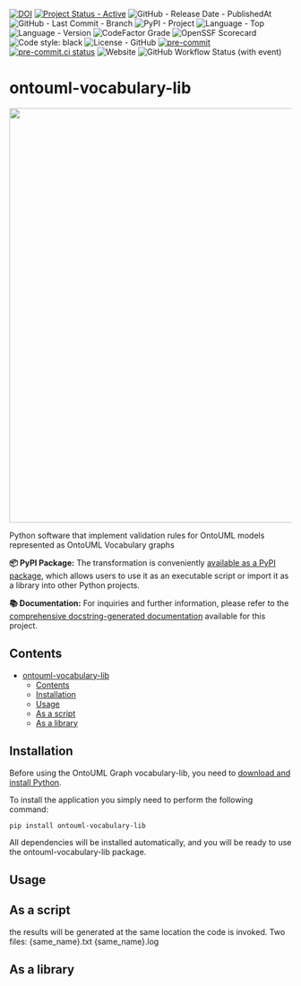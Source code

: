 [![DOI](https://zenodo.org/badge/DOI/10.5281/zenodo.8214977.svg)](https://doi.org/10.5281/zenodo.8214977)
[![Project Status - Active](https://www.repostatus.org/badges/latest/active.svg)](https://www.repostatus.org/#active)
![GitHub - Release Date - PublishedAt](https://img.shields.io/github/release-date/ontouml/ontouml-vocabulary-lib)
![GitHub - Last Commit - Branch](https://img.shields.io/github/last-commit/ontouml/ontouml-vocabulary-lib/main)
![PyPI - Project](https://img.shields.io/pypi/v/ontouml-vocabulary-lib)
![Language - Top](https://img.shields.io/github/languages/top/ontouml/ontouml-vocabulary-lib)
![Language - Version](https://img.shields.io/pypi/pyversions/ontouml-vocabulary-lib)
![CodeFactor Grade](https://img.shields.io/codefactor/grade/github/ontouml/ontouml-vocabulary-lib)
![OpenSSF Scorecard](https://api.securityscorecards.dev/projects/github.com/OntoUML/ontouml-vocabulary-lib/badge)
![Code style: black](https://img.shields.io/badge/code%20style-black-000000.svg)
![License - GitHub](https://img.shields.io/github/license/ontouml/ontouml-vocabulary-lib)
[![pre-commit](https://img.shields.io/badge/pre--commit-enabled-brightgreen?logo=pre-commit)](https://github.com/pre-commit/pre-commit)
[![pre-commit.ci status](https://results.pre-commit.ci/badge/github/OntoUML/ontouml-vocabulary-lib/main.svg)](https://results.pre-commit.ci/latest/github/OntoUML/ontouml-vocabulary-lib/main)
![Website](https://img.shields.io/website/http/ontouml.github.io/ontouml-vocabulary-lib.svg)
![GitHub Workflow Status (with event)](https://img.shields.io/github/actions/workflow/status/ontouml/ontouml-vocabulary-lib/code_testing.yml)

# ontouml-vocabulary-lib

<p align="center"><img src="https://raw.githubusercontent.com/OntoUML/ontouml-vocabulary-lib/main/vocabulary-lib/resources/logo-vocabulary-lib.png" width="740"></p>

Python software that implement validation rules for OntoUML models represented as OntoUML Vocabulary graphs

**📦 PyPI Package:**
The transformation is conveniently [available as a PyPI package](https://pypi.org/project/ontouml-vocabulary-lib/), which
allows users to use it as an executable script or import it as a library into other Python projects.

**📚 Documentation:**
For inquiries and further information, please refer to
the [comprehensive docstring-generated documentation](https://w3id.org/ontouml/vocabulary-lib/docs) available for this
project.

## Contents

<!-- TOC -->

* [ontouml-vocabulary-lib](#ontouml-vocabulary-lib)
    * [Contents](#contents)
    * [Installation](#installation)
    * [Usage](#usage)
    * [As a script](#as-a-script)
    * [As a library](#as-a-library)

<!-- TOC -->

## Installation

Before using the OntoUML Graph vocabulary-lib, you need to [download and install Python](https://www.python.org/downloads/).

To install the application you simply need to perform the following command:

```text
pip install ontouml-vocabulary-lib
```

All dependencies will be installed automatically, and you will be ready to use the ontouml-vocabulary-lib package.

## Usage

## As a script

the results will be generated at the same location the code is invoked. Two files:
{same_name}.txt
{same_name}.log

## As a library
